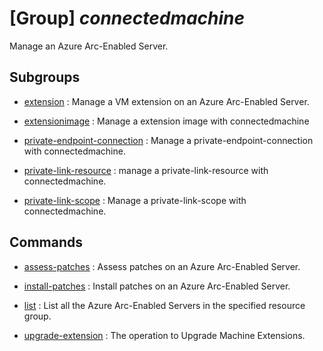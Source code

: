 # [Group] _connectedmachine_

Manage an Azure Arc-Enabled Server.

## Subgroups

- [extension](/Commands/connectedmachine/extension/readme.md)
: Manage a VM extension on an Azure Arc-Enabled Server.

- [extensionimage](/Commands/connectedmachine/extensionimage/readme.md)
: Manage a extension image with connectedmachine

- [private-endpoint-connection](/Commands/connectedmachine/private-endpoint-connection/readme.md)
: Manage a private-endpoint-connection with connectedmachine.

- [private-link-resource](/Commands/connectedmachine/private-link-resource/readme.md)
: manage a private-link-resource with connectedmachine.

- [private-link-scope](/Commands/connectedmachine/private-link-scope/readme.md)
: Manage a private-link-scope with connectedmachine.

## Commands

- [assess-patches](/Commands/connectedmachine/_assess-patches.md)
: Assess patches on an Azure Arc-Enabled Server.

- [install-patches](/Commands/connectedmachine/_install-patches.md)
: Install patches on an Azure Arc-Enabled Server.

- [list](/Commands/connectedmachine/_list.md)
: List all the Azure Arc-Enabled Servers in the specified resource group.

- [upgrade-extension](/Commands/connectedmachine/_upgrade-extension.md)
: The operation to Upgrade Machine Extensions.
